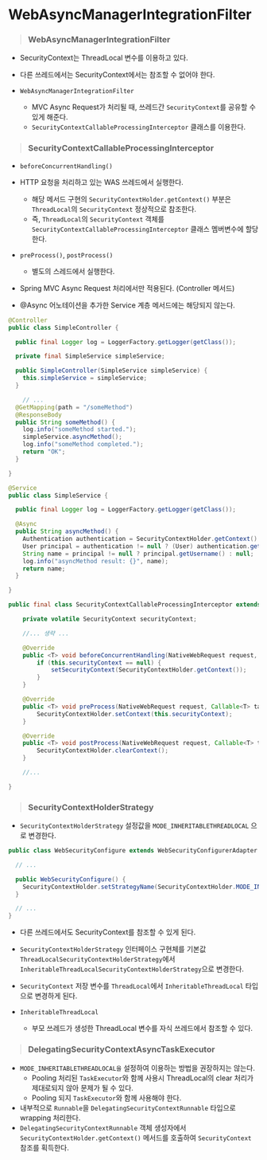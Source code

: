 # WebAsyncManagerIntegrationFilter

> ### WebAsyncManagerIntegrationFilter

- SecurityContext는 ThreadLocal 변수를 이용하고 있다.
- 다른 쓰레드에서는 SecurityContext에서는 참조할 수 없어야 한다.


- `WebAsyncManagerIntegrationFilter`
  - MVC Async Request가 처리될 때, 쓰레드간 `SecurityContext`를 공유할 수 있게 해준다.
  - `SecurityContextCallableProcessingInterceptor` 클래스를 이용한다.

> ### SecurityContextCallableProcessingInterceptor

- `beforeConcurrentHandling()`
- HTTP 요청을 처리하고 있는 WAS 쓰레드에서 실행한다.
  - 해당 메서드 구현의 `SecurityContextHolder.getContext()` 부분은 `ThreadLocal`의 `SecurityContext` 정상적으로 참조한다.
  - 즉, `ThreadLocal`의 `SecurityContext` 객체를 `SecurityContextCallableProcessingInterceptor` 클래스 멤버변수에 할당한다.

  
- `preProcess()`, `postProcess()`
  - 별도의 스레드에서 실행한다.


- Spring MVC Async Request 처리에서만 적용된다. (Controller 메서드)
- @Async 어노테이션을 추가한 Service 계층 메서드에는 해당되지 않는다.

```java
@Controller
public class SimpleController {

  public final Logger log = LoggerFactory.getLogger(getClass());

  private final SimpleService simpleService;

  public SimpleController(SimpleService simpleService) {
    this.simpleService = simpleService;
  }

	// ...
  @GetMapping(path = "/someMethod")
  @ResponseBody
  public String someMethod() {
    log.info("someMethod started.");
    simpleService.asyncMethod();
    log.info("someMethod completed.");
    return "OK";
  }

}
```

```java
@Service
public class SimpleService {

  public final Logger log = LoggerFactory.getLogger(getClass());

  @Async
  public String asyncMethod() {
    Authentication authentication = SecurityContextHolder.getContext().getAuthentication();
    User principal = authentication != null ? (User) authentication.getPrincipal() : null;
    String name = principal != null ? principal.getUsername() : null;
    log.info("asyncMethod result: {}", name);
    return name;
  }

}
```

```java
public final class SecurityContextCallableProcessingInterceptor extends CallableProcessingInterceptorAdapter {

	private volatile SecurityContext securityContext;

    //... 생략 ...

	@Override
	public <T> void beforeConcurrentHandling(NativeWebRequest request, Callable<T> task) {
		if (this.securityContext == null) {
			setSecurityContext(SecurityContextHolder.getContext());
		}
	}

	@Override
	public <T> void preProcess(NativeWebRequest request, Callable<T> task) {
		SecurityContextHolder.setContext(this.securityContext);
	}

	@Override
	public <T> void postProcess(NativeWebRequest request, Callable<T> task, Object concurrentResult) {
		SecurityContextHolder.clearContext();
	}

	//...

}
```

> ### SecurityContextHolderStrategy

- `SecurityContextHolderStrategy` 설정값을 `MODE_INHERITABLETHREADLOCAL` 으로 변경한다.

```java
public class WebSecurityConfigure extends WebSecurityConfigurerAdapter {

  // ...

  public WebSecurityConfigure() {
    SecurityContextHolder.setStrategyName(SecurityContextHolder.MODE_INHERITABLETHREADLOCAL);
  }

  // ...
}
```

- 다른 쓰레드에서도 SecurityContext를 참조할 수 있게 된다.
- `SecurityContextHolderStrategy` 인터페이스 구현체를 기본값 `ThreadLocalSecurityContextHolderStrategy`에서 `InheritableThreadLocalSecurityContextHolderStrategy`으로 변경한다.
- `SecurityContext` 저장 변수를 `ThreadLocal`에서 `InheritableThreadLocal` 타입으로 변경하게 된다.


- `InheritableThreadLocal`
  - 부모 쓰레드가 생성한 ThreadLocal 변수를 자식 쓰레드에서 참조할 수 있다.

> ### DelegatingSecurityContextAsyncTaskExecutor

- `MODE_INHERITABLETHREADLOCAL을` 설정하여 이용하는 방법을 권장하지는 않는다.
  - Pooling 처리된 `TaskExecutor`와 함께 사용시 ThreadLocal의 clear 처리가 제대로되지 않아 문제가 될 수 있다.
  - Pooling 되지 `TaskExecutor`와 함께 사용해야 한다.
- 내부적으로 `Runnable`을 `DelegatingSecurityContextRunnable` 타입으로 wrapping 처리한다.
- `DelegatingSecurityContextRunnable` 객체 생성자에서 `SecurityContextHolder.getContext()` 메서드를 호출하여 `SecurityContext` 참조를 획득한다.